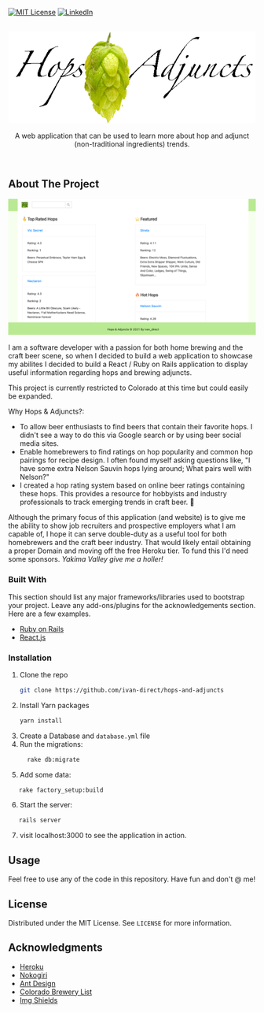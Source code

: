 <div id="top"></div>

<!-- PROJECT SHIELDS -->
[![MIT License][license-shield]][license-url]
[![LinkedIn][linkedin-shield]][linkedin-url]



<!-- PROJECT LOGO -->
<br />
<div align="center">
  <a href="https://github.com/ivan-direct/hops-and-adjuncts">
    <img src="display_images/logo.png" alt="Logo">
  </a>
  <p align="center">
    A web application that can be used to learn more about hop and adjunct (non-traditional ingredients) trends.
  </p>
  <br/>
</div>



<!-- ABOUT THE PROJECT -->
## About The Project

[![Product Name Screen Shot][product-screenshot]](https://hops-and-adjuncts.herokuapp.com/)

I am a software developer with a passion for both home brewing and the craft beer scene, so when I decided to build a web application to showcase my abilites I decided to build a React / Ruby on Rails application to display useful information regarding hops and brewing adjuncts.

This project is currently restricted to Colorado at this time but could easily be expanded. 

Why Hops & Adjuncts?:
* To allow beer enthusiasts to find beers that contain their favorite hops. I didn't see a way to do this via Google search or by using beer social media sites.
* Enable homebrewers to find ratings on hop popularity and common hop pairings for recipe design. I often found myself asking questions like, "I have some extra Nelson Sauvin hops lying around; What pairs well with Nelson?"
* I created a hop rating system based on online beer ratings containing these hops. This provides a resource for hobbyists and industry professionals to track emerging trends in craft beer. :beer:

Although the primary focus of this application (and website) is to give me the ability to show job recruiters and prospective employers what I am capable of, I hope it can serve double-duty as a useful tool for both homebrewers and the craft beer industry. That would likely entail obtaining a proper Domain and moving off the free Heroku tier. To fund this I'd need some sponsors. _Yakima Valley give me a holler!_



### Built With

This section should list any major frameworks/libraries used to bootstrap your project. Leave any add-ons/plugins for the acknowledgements section. Here are a few examples.

* [Ruby on Rails](https://rubyonrails.org/)
* [React.js](https://reactjs.org/)



### Installation

1. Clone the repo
   ```sh
   git clone https://github.com/ivan-direct/hops-and-adjuncts
   ```
2. Install Yarn packages
   ```sh
   yarn install
   ```
3. Create a Database and `database.yml` file
4. Run the migrations:
   ```sh
     rake db:migrate
   ```
5. Add some data:
  ```sh
     rake factory_setup:build
  ```
6. Start the server:
  ```sh
     rails server
  ```
7. visit localhost:3000 to see the application in action.



<!-- USAGE EXAMPLES -->
## Usage

Feel free to use any of the code in this repository. Have fun and don't @ me!



<!-- LICENSE -->
## License

Distributed under the MIT License. See `LICENSE` for more information.




<!-- ACKNOWLEDGMENTS -->
## Acknowledgments

* [Heroku](https://heroku.com)
* [Nokogiri](https://nokogiri.org)
* [Ant Design](https://ant.design)
* [Colorado Brewery List](https://www.coloradobrewerylist.com/brewery/)
* [Img Shields](https://shields.io)



<!-- MARKDOWN LINKS & IMAGES -->
<!-- https://www.markdownguide.org/basic-syntax/#reference-style-links -->
[license-shield]: https://img.shields.io/github/license/ivan-direct/hops-and-adjuncts.svg?style=for-the-badge
[license-url]: https://github.com/ivan-direct/hops-and-adjuncts/blob/main/LICENSE
[linkedin-shield]: https://img.shields.io/badge/-LinkedIn-black.svg?style=for-the-badge&logo=linkedin&colorB=555
[linkedin-url]: https://www.linkedin.com/in/nate-dipiazza-00644b66/
[product-screenshot]: display_images/hops_and_adjucts_ss.png